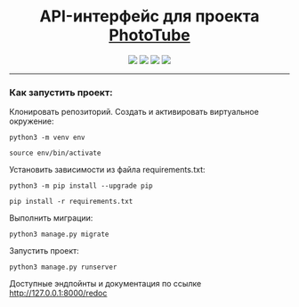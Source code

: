 <h1 align="center">API-интерфейс для проекта <a  href="https://solitairevue.firebaseapp.com">PhotoTube</a></h1>

<p align="center"><img src="https://img.shields.io/badge/made%20by-geocrane-green">
<img src=https://img.shields.io/badge/Python-%203.7-blue>
<img src=https://img.shields.io/badge/Django%20-%202.2.16-red>
<img src=https://img.shields.io/badge/DRF-%203.2.14-yellow>
</p>

---


### Как запустить проект:

Клонировать репозиторий.
Cоздать и активировать виртуальное окружение:

```
python3 -m venv env
```

```
source env/bin/activate
```

Установить зависимости из файла requirements.txt:

```
python3 -m pip install --upgrade pip
```

```
pip install -r requirements.txt
```

Выполнить миграции:

```
python3 manage.py migrate
```

Запустить проект:

```
python3 manage.py runserver
```

Доступные эндпойнты и документация по ссылке http://127.0.0.1:8000/redoc
